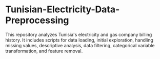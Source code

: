 # Tunisian-Electricity-Data-Preprocessing
This repository analyzes Tunisia's electricity and gas company billing history. It includes scripts for data loading, initial exploration, handling missing values, descriptive analysis, data filtering, categorical variable transformation, and feature removal.
